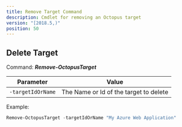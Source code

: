 ```yaml
---
title: Remove Target Command
description: Cmdlet for removing an Octopus target
version: "[2018.5,)"
position: 50
---
```


## Delete Target
Command: **_Remove-OctopusTarget_**

| Parameter         | Value                                  |
| ----------------- | -------------------------------------- |
| `-targetIdOrName` | The Name or Id of the target to delete |

Example:
```powershell
Remove-OctopusTarget -targetIdOrName "My Azure Web Application"
```